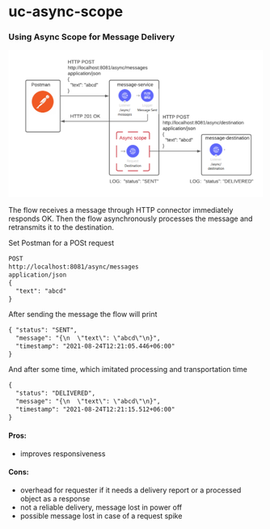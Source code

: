 # uc-async-scope

### Using Async Scope for Message Delivery

![Using Async Scope for Message Delivery](img/use-case-async-scope.png)


The flow receives a message through HTTP connector immediately responds OK.
Then the flow asynchronously processes the message and retransmits it to the destination. 

Set Postman for a POSt request
```
POST
http://localhost:8081/async/messages
application/json
{
  "text": "abcd"
}
```
After sending the message the flow will print

```
{ "status": "SENT",
  "message": "{\n  \"text\": \"abcd\"\n}",
  "timestamp": "2021-08-24T12:21:05.446+06:00"
}
```
And after some time, which imitated processing and transportation time
```
{
  "status": "DELIVERED",
  "message": "{\n  \"text\": \"abcd\"\n}",
  "timestamp": "2021-08-24T12:21:15.512+06:00"
}
```

#### Pros:
- improves responsiveness
#### Cons:
- overhead for requester if it needs a delivery report or a processed object as a response
- not a reliable delivery, message lost in power off
- possible message lost in case of a request spike